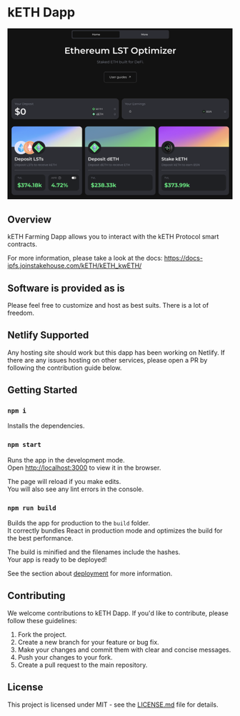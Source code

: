 # kETH Dapp

![](./dapp.png)

## Overview

kETH Farming Dapp allows you to interact with the kETH Protocol smart contracts.

For more information, please take a look at the docs: https://docs-ipfs.joinstakehouse.com/kETH/kETH_kwETH/

## Software is provided as is

Please feel free to customize and host as best suits. There is a lot of freedom.

## Netlify Supported

Any hosting site should work but this dapp has been working on Netlify. If there are any issues hosting on other services, please open a PR by following the contribution guide below.

## Getting Started

### `npm i`

Installs the dependencies.

### `npm start`

Runs the app in the development mode.\
Open [http://localhost:3000](http://localhost:3000) to view it in the browser.

The page will reload if you make edits.\
You will also see any lint errors in the console.

### `npm run build`

Builds the app for production to the `build` folder.\
It correctly bundles React in production mode and optimizes the build for the best performance.

The build is minified and the filenames include the hashes.\
Your app is ready to be deployed!

See the section about [deployment](https://facebook.github.io/create-react-app/docs/deployment) for more information.

## Contributing

We welcome contributions to kETH Dapp. If you'd like to contribute, please follow these guidelines:

1. Fork the project.
2. Create a new branch for your feature or bug fix.
3. Make your changes and commit them with clear and concise messages.
4. Push your changes to your fork.
5. Create a pull request to the main repository.

## License

This project is licensed under MIT - see the [LICENSE.md](./LICENSE) file for details.

